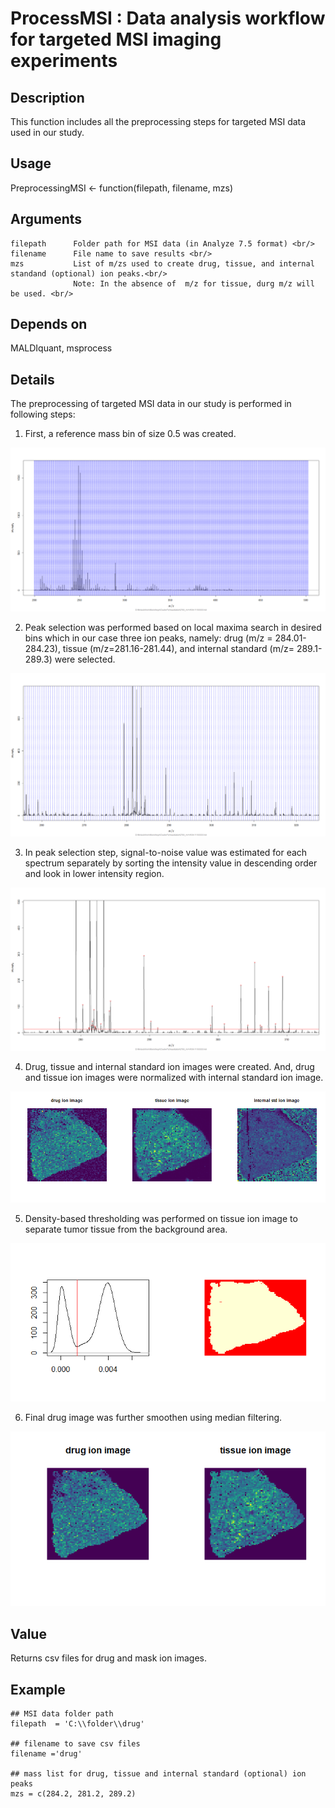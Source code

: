 # ProcessMSI : Data analysis workflow for targeted MSI imaging experiments

## Description
This function includes all the preprocessing steps for targeted MSI data used in our study. 

## Usage
PreprocessingMSI <- function(filepath, filename, mzs)

## Arguments
```
filepath      Folder path for MSI data (in Analyze 7.5 format) <br/>
filename      File name to save results <br/>
mzs           List of m/zs used to create drug, tissue, and internal standand (optional) ion peaks.<br/>
              Note: In the absence of  m/z for tissue, durg m/z will be used. <br/> 
```
## Depends on
MALDIquant, msprocess

## Details 
The preprocessing of targeted MSI data in our study is performed in following steps:

1. First, a reference mass bin of size 0.5 was created.

![alt text](https://github.com/pietrofranceschi/ProcessMSI/blob/master/BinnedSpectrum.png)

2. Peak selection was performed based on local maxima search in desired bins which in our case three ion peaks, namely: drug (m/z = 284.01-284.23), tissue (m/z=281.16-281.44), and internal standard (m/z= 289.1-289.3) were selected. 

![alt text](https://github.com/pietrofranceschi/ProcessMSI/blob/master/zoombinnedspectrum.png)

3.  In peak selection step, signal-to-noise value was estimated for each spectrum separately by sorting the intensity value in descending order and look in lower intensity region. 

![alt text](https://github.com/pietrofranceschi/ProcessMSI/blob/master/PeakSelection.png)

4. Drug, tissue and internal standard ion images were created. And, drug and tissue ion images were normalized with internal standard ion image. 

![alt text](https://github.com/pietrofranceschi/ProcessMSI/blob/master/IonImage.png)

5. Density-based thresholding was performed on tissue ion image to separate tumor tissue from the background area.

![alt text](https://github.com/pietrofranceschi/ProcessMSI/blob/master/MaskImg.png)

6. Final drug image was further smoothen using median filtering.

![alt text](https://github.com/pietrofranceschi/ProcessMSI/blob/master/FinalionImages.png)

## Value
Returns csv files for drug and mask ion images. 

## Example

```
## MSI data folder path
filepath  = 'C:\\folder\\drug'           

## filename to save csv files
filename ='drug'                        
 
## mass list for drug, tissue and internal standard (optional) ion peaks 
mzs = c(284.2, 281.2, 289.2)      

```


